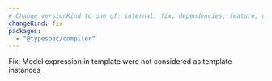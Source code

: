 ```yaml
---
# Change versionKind to one of: internal, fix, dependencies, feature, deprecation, breaking
changeKind: fix
packages:
  - "@typespec/compiler"
---
```


Fix: Model expression in template were not considered as template instances
